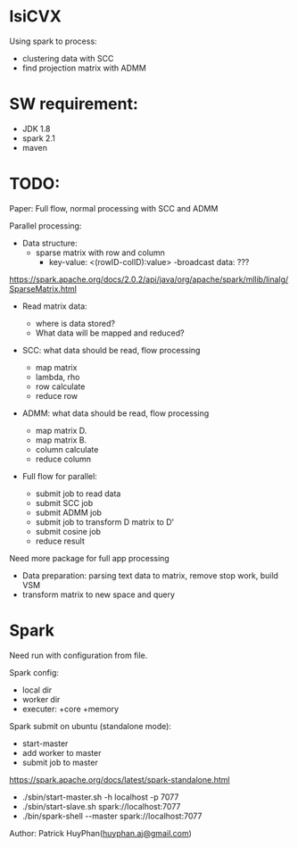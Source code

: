 # lsiCVX
Using spark to process:
- clustering data with SCC
- find projection matrix with ADMM

# SW requirement:
- JDK 1.8
- spark 2.1
- maven

# TODO:

Paper: Full flow, normal processing with SCC and ADMM

Parallel processing:
- Data structure: 
    - sparse matrix with row and column
        - key-value: <(rowID-colID):value>
    -broadcast data: ???    

https://spark.apache.org/docs/2.0.2/api/java/org/apache/spark/mllib/linalg/SparseMatrix.html


- Read matrix data: 
    + where is data stored? 
    + What data will be mapped and reduced?

- SCC: what data should be read, flow processing
    + map matrix
    + lambda, rho
    + row calculate
    + reduce row
- ADMM: what data should be read, flow processing
    + map matrix D.
    + map matrix B.
    + column calculate
    + reduce column

- Full flow for parallel: 
    + submit job to read data
    + submit SCC job
    + submit ADMM job
    + submit job to transform D matrix to D' 
    + submit cosine job
    + reduce result

Need more package for full app processing 
- Data preparation: parsing text data to matrix, remove stop work, build VSM
- transform matrix to new space and query


# Spark
Need run with configuration from file.

Spark config:
- local dir
- worker dir
- executer: 
    +core
    +memory

Spark submit on ubuntu (standalone mode):
- start-master
- add worker to master
- submit job to master



https://spark.apache.org/docs/latest/spark-standalone.html
- ./sbin/start-master.sh -h localhost -p 7077
- ./sbin/start-slave.sh spark://localhost:7077
- ./bin/spark-shell --master spark://localhost:7077


Author: Patrick HuyPhan(huyphan.aj@gmail.com)
